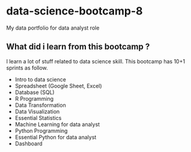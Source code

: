 # data-science-bootcamp-8
My data portfolio for data analyst role
## What did i learn from this bootcamp ?
I learn a lot of stuff related to data science skill. This bootcamp has 10+1 sprints as follow.
- Intro to data science
- Spreadsheet (Google Sheet, Excel)
- Database (SQL)
- R Programming
- Data Transformation
- Data Visualization
- Essential Statistics
- Machine Learning for data analyst
- Python Programming
- Essential Python for data analyst
- Dashboard
